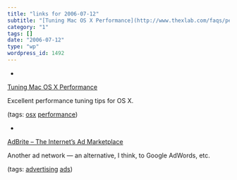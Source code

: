 ```yaml
---
title: "links for 2006-07-12"
subtitle: "[Tuning Mac OS X Performance](http://www.thexlab.com/faqs/performance.html)"
category: "1"
tags: []
date: "2006-07-12"
type: "wp"
wordpress_id: 1492
---
```

- 
[Tuning Mac OS X Performance](http://www.thexlab.com/faqs/performance.html)

Excellent performance tuning tips for OS X.

(tags: [osx](http://del.icio.us/pitosalas/osx) [performance](http://del.icio.us/pitosalas/performance))

- 
[AdBrite – The Internet’s Ad Marketplace](http://www.adbrite.com/)

Another ad network — an alternative, I think, to Google AdWords, etc.

(tags: [advertising](http://del.icio.us/pitosalas/advertising) [ads](http://del.icio.us/pitosalas/ads))